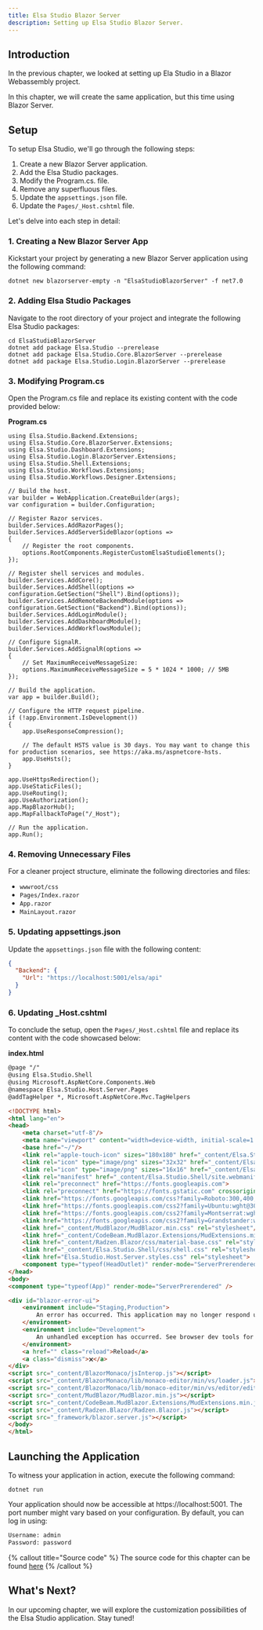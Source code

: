 ```yaml
---
title: Elsa Studio Blazor Server
description: Setting up Elsa Studio Blazor Server. 
---
```


## Introduction

In the previous chapter, we looked at setting up Ela Studio in a Blazor Webassembly project.

In this chapter, we will create the same application, but this time using Blazor Server.

## Setup

To setup Elsa Studio, we'll go through the following steps:

1. Create a new Blazor Server application.
2. Add the Elsa Studio packages.
3. Modify the Program.cs. file.
4. Remove any superfluous files.
5. Update the `appsettings.json` file.
6. Update the `Pages/_Host.cshtml` file.

Let's delve into each step in detail:

### 1. Creating a New Blazor Server App

Kickstart your project by generating a new Blazor Server application using the following command:

```shell
dotnet new blazorserver-empty -n "ElsaStudioBlazorServer" -f net7.0
```

### 2. Adding Elsa Studio Packages

Navigate to the root directory of your project and integrate the following Elsa Studio packages:

```shell
cd ElsaStudioBlazorServer
dotnet add package Elsa.Studio --prerelease
dotnet add package Elsa.Studio.Core.BlazorServer --prerelease
dotnet add package Elsa.Studio.Login.BlazorServer --prerelease
```

### 3. Modifying Program.cs

Open the Program.cs file and replace its existing content with the code provided below:

**Program.cs**

```clike
using Elsa.Studio.Backend.Extensions;
using Elsa.Studio.Core.BlazorServer.Extensions;
using Elsa.Studio.Dashboard.Extensions;
using Elsa.Studio.Login.BlazorServer.Extensions;
using Elsa.Studio.Shell.Extensions;
using Elsa.Studio.Workflows.Extensions;
using Elsa.Studio.Workflows.Designer.Extensions;

// Build the host.
var builder = WebApplication.CreateBuilder(args);
var configuration = builder.Configuration;

// Register Razor services.
builder.Services.AddRazorPages();
builder.Services.AddServerSideBlazor(options =>
{
    // Register the root components.
    options.RootComponents.RegisterCustomElsaStudioElements();
});

// Register shell services and modules.
builder.Services.AddCore();
builder.Services.AddShell(options => configuration.GetSection("Shell").Bind(options));
builder.Services.AddRemoteBackendModule(options => configuration.GetSection("Backend").Bind(options));
builder.Services.AddLoginModule();
builder.Services.AddDashboardModule();
builder.Services.AddWorkflowsModule();

// Configure SignalR.
builder.Services.AddSignalR(options =>
{
    // Set MaximumReceiveMessageSize:
    options.MaximumReceiveMessageSize = 5 * 1024 * 1000; // 5MB
});

// Build the application.
var app = builder.Build();

// Configure the HTTP request pipeline.
if (!app.Environment.IsDevelopment())
{
    app.UseResponseCompression();
    
    // The default HSTS value is 30 days. You may want to change this for production scenarios, see https://aka.ms/aspnetcore-hsts.
    app.UseHsts();
}

app.UseHttpsRedirection();
app.UseStaticFiles();
app.UseRouting();
app.UseAuthorization();
app.MapBlazorHub();
app.MapFallbackToPage("/_Host");

// Run the application.
app.Run();
```

### 4. Removing Unnecessary Files

For a cleaner project structure, eliminate the following directories and files:

- `wwwroot/css`
- `Pages/Index.razor`
- `App.razor`
- `MainLayout.razor`

### 5. Updating appsettings.json

Update the `appsettings.json` file with the following content:

```json
{
  "Backend": {
    "Url": "https://localhost:5001/elsa/api"
  }
}
```

### 6. Updating _Host.cshtml

To conclude the setup, open the `Pages/_Host.cshtml` file and replace its content with the code showcased below:

**index.html**

```html
@page "/"
@using Elsa.Studio.Shell
@using Microsoft.AspNetCore.Components.Web
@namespace Elsa.Studio.Host.Server.Pages
@addTagHelper *, Microsoft.AspNetCore.Mvc.TagHelpers

<!DOCTYPE html>
<html lang="en">
<head>
    <meta charset="utf-8"/>
    <meta name="viewport" content="width=device-width, initial-scale=1.0"/>
    <base href="~/"/>
    <link rel="apple-touch-icon" sizes="180x180" href="_content/Elsa.Studio.Shell/apple-touch-icon.png">
    <link rel="icon" type="image/png" sizes="32x32" href="_content/Elsa.Studio.Shell/favicon-32x32.png">
    <link rel="icon" type="image/png" sizes="16x16" href="_content/Elsa.Studio.Shell/favicon-16x16.png">
    <link rel="manifest" href="_content/Elsa.Studio.Shell/site.webmanifest">
    <link rel="preconnect" href="https://fonts.googleapis.com">
    <link rel="preconnect" href="https://fonts.gstatic.com" crossorigin>
    <link href="https://fonts.googleapis.com/css?family=Roboto:300,400,500,700&display=swap" rel="stylesheet"/>
    <link href="https://fonts.googleapis.com/css2?family=Ubuntu:wght@300;400;500;700&display=swap" rel="stylesheet">
    <link href="https://fonts.googleapis.com/css2?family=Montserrat:wght@400;500;600;700&display=swap" rel="stylesheet">
    <link href="https://fonts.googleapis.com/css2?family=Grandstander:wght@100&display=swap" rel="stylesheet">
    <link href="_content/MudBlazor/MudBlazor.min.css" rel="stylesheet"/>
    <link href="_content/CodeBeam.MudBlazor.Extensions/MudExtensions.min.css" rel="stylesheet"/>
    <link href="_content/Radzen.Blazor/css/material-base.css" rel="stylesheet">
    <link href="_content/Elsa.Studio.Shell/css/shell.css" rel="stylesheet">
    <link href="Elsa.Studio.Host.Server.styles.css" rel="stylesheet">
    <component type="typeof(HeadOutlet)" render-mode="ServerPrerendered"/>
</head>
<body>
<component type="typeof(App)" render-mode="ServerPrerendered" />

<div id="blazor-error-ui">
    <environment include="Staging,Production">
        An error has occurred. This application may no longer respond until reloaded.
    </environment>
    <environment include="Development">
        An unhandled exception has occurred. See browser dev tools for details.
    </environment>
    <a href="" class="reload">Reload</a>
    <a class="dismiss">🗙</a>
</div>
<script src="_content/BlazorMonaco/jsInterop.js"></script>
<script src="_content/BlazorMonaco/lib/monaco-editor/min/vs/loader.js"></script>
<script src="_content/BlazorMonaco/lib/monaco-editor/min/vs/editor/editor.main.js"></script>
<script src="_content/MudBlazor/MudBlazor.min.js"></script>
<script src="_content/CodeBeam.MudBlazor.Extensions/MudExtensions.min.js"></script>
<script src="_content/Radzen.Blazor/Radzen.Blazor.js"></script>
<script src="_framework/blazor.server.js"></script>
</body>
</html>
```

## Launching the Application

To witness your application in action, execute the following command:

```shell
dotnet run
```

Your application should now be accessible at https://localhost:5001. The port number might vary based on your configuration. By default, you can log in using:

```html
Username: admin
Password: password
```

{% callout title="Source code" %}
The source code for this chapter can be found [here](https://github.com/elsa-workflows/elsa-guides/tree/v3/src/installation/elsa-studio/ElsaStudioBlazorServer)
{% /callout %}

## What's Next?
In our upcoming chapter, we will explore the customization possibilities of the Elsa Studio application. Stay tuned!
